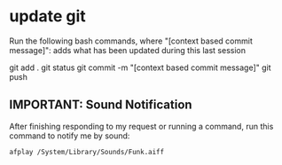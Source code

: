 # update git
Run the following bash commands, where "[context based commit message]": adds what has been updated during this last session

git add .
git status
git commit -m "[context based commit message]"
git push

## IMPORTANT: Sound Notification

After finishing responding to my request or running a command, run this command to notify me by sound:

```bash
afplay /System/Library/Sounds/Funk.aiff
```